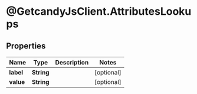 # @GetcandyJsClient.AttributesLookups

## Properties

Name | Type | Description | Notes
------------ | ------------- | ------------- | -------------
**label** | **String** |  | [optional] 
**value** | **String** |  | [optional] 


